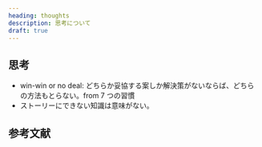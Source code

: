 ```yaml
---
heading: thoughts
description: 思考について
draft: true
---
```


## 思考

- win-win or no deal: どちらか妥協する案しか解決策がないならば、どちらの方法もとらない。from 7 つの習慣
- ストーリーにできない知識は意味がない。

## 参考文献
